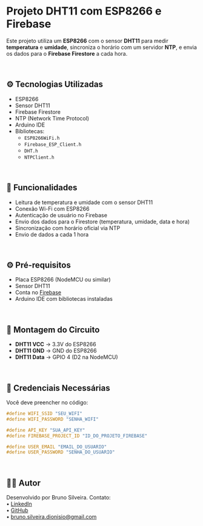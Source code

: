 # Projeto DHT11 com ESP8266 e Firebase


Este projeto utiliza um **ESP8266** com o sensor **DHT11** para medir **temperatura** e **umidade**, sincroniza o horário com um servidor **NTP**, e envia os dados para o **Firebase Firestore** a cada hora.


<br>

## ⚙️ Tecnologias Utilizadas

- ESP8266
- Sensor DHT11
- Firebase Firestore
- NTP (Network Time Protocol)
- Arduino IDE
- Bibliotecas:
  - `ESP8266WiFi.h`
  - `Firebase_ESP_Client.h`
  - `DHT.h`
  - `NTPClient.h`

<br>

## 🧩 Funcionalidades

- Leitura de temperatura e umidade com o sensor DHT11
- Conexão Wi-Fi com ESP8266
- Autenticação de usuário no Firebase
- Envio dos dados para o Firestore (temperatura, umidade, data e hora)
- Sincronização com horário oficial via NTP
- Envio de dados a cada 1 hora

<br>

## ⚙️ Pré-requisitos

- Placa ESP8266 (NodeMCU ou similar)
- Sensor DHT11
- Conta no [Firebase](https://firebase.google.com/)
- Arduino IDE com bibliotecas instaladas

<br>

## 🔌 Montagem do Circuito

- **DHT11 VCC** → 3.3V do ESP8266  
- **DHT11 GND** → GND do ESP8266  
- **DHT11 Data** → GPIO 4 (D2 na NodeMCU)

<br>

## 🔐 Credenciais Necessárias

Você deve preencher no código:

```cpp
#define WIFI_SSID "SEU_WIFI"
#define WIFI_PASSWORD "SENHA_WIFI"

#define API_KEY "SUA_API_KEY"
#define FIREBASE_PROJECT_ID "ID_DO_PROJETO_FIREBASE"

#define USER_EMAIL "EMAIL_DO_USUARIO"
#define USER_PASSWORD "SENHA_DO_USUARIO"
```

<br>

## 🙋‍♂️ Autor

Desenvolvido por Bruno Silveira. Contato:  
• [LinkedIn](https://www.linkedin.com/in/bruno-silveira-dionisio/)  
• [GitHub](https://github.com/Brun0Silveir4)  
• bruno.silveira.dionisio@gmail.com
